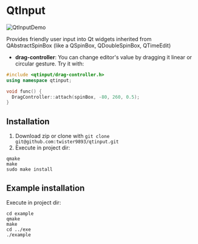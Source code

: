 # QtInput
![QtInputDemo](https://github.com/twister9893/qtinput/blob/master/example/screenshots/demo.gif)

Provides friendly user input into Qt widgets inherited from QAbstractSpinBox (like a QSpinBox, QDoubleSpinBox, QTimeEdit)
* <b>drag-controller</b>: You can change editor's value by dragging it linear or circular gesture.
Try it with:
``` c++
#include <qtinput/drag-controller.h>
using namespace qtinput;

void func() {
  DragController::attach(spinBox, -80, 260, 0.5);
}
```
## Installation
1. Download zip or clone with ```git clone git@github.com:twister9893/qtinput.git```
2. Execute in project dir:
  ```
  qmake
  make
  sudo make install
  ```
## Example installation
Execute in project dir:
```
cd example
qmake
make
cd ../exe
./example
```

